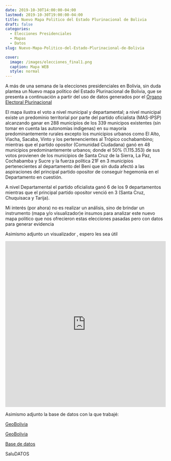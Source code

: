 ```yaml
---
date: 2019-10-30T14:00:00-04:00
lastmod: 2019-10-30T19:00:00-04:00
title: Nuevo Mapa Politico del Estado Plurinacional de Bolivia
draft: false
categories:
  - Elecciones Presidenciales
  - Mapas
  - Datos
slug: Nuevo-Mapa-Politico-del-Estado-Plurinacional-de-Bolivia

cover:
  image: /images/elecciones_final1.png
  caption: Mapa WEB
  style: normal
---
```


A más de una semana de la elecciones presidenciales en Bolivia, sin duda plantea un Nuevo mapa político del Estado Plurinacional de Bolivia, que se presenta a continuación a partir del uso de datos generados
por el [Órgano Electoral Plurinacional](https://computo.oep.org.bo/) 


El mapa ilustra el voto a nivel municipal y departamental; a nivel municipal existe un predominio territorial por parte del partido oficialista (MAS-IPSP) alcanzando ganar en 288 municipios de los 339 municipos existentes (sin tomar en cuenta las autonomías indigenas) en su mayoría predominantemente rurales excepto los municipios urbanos como El Alto, Viacha, Sacaba, Vinto y los pertenencientes al Trópico cochabambino;
mientras que el partido opositor (Comunidad Ciudadana) ganó  en 48 municipios predominantemente urbanos; donde el 50% (1.115.353)  de sus votos provienen de los municipios de Santa Cruz de la Sierra, La Paz, Cochabamba y Sucre  y la fuerza política 21F en 3 municipios pertenecientes al departamento del Beni que sin duda afectó a las aspiraciones del principal partido opositor de conseguir hegemonía en el Departamento en cuestión.    

A nivel Departamental el partido oficialista ganó 6 de los 9 departamentos mientras que el principal partido opositor venció en 3 (Santa Cruz, Chuquisaca y Tarija).

Mi interés (por ahora) no es realizar un análisis, sino de brindar un instrumento (mapa y/o visualizador)e insumos para analizar este nuevo mapa politico que nos ofrecieron estas elecciones pasadas pero con datos para generar evidencia

Asimismo adjunto un visualizador , espero les sea útil


<iframe width="100%" height="520" frameborder="0" src="https://rafemoro.carto.com/builder/94fa0e66-4722-4538-bcbc-29736acb4d03/embed" allowfullscreen webkitallowfullscreen mozallowfullscreen oallowfullscreen msallowfullscreen></iframe>


Asimismo adjunto la base de datos con la que trabajé:

[GeoBolivia](https://geo.gob.bo/geonetwork/srv/spa/catalog.search#/metadata/51017e2e-e4de-4a37-af73-5ec596aed840) 

[GeoBolivia](https://geo.gob.bo/geonetwork/srv/spa/catalog.search#/metadata/7a2ac686-6f6f-4015-999e-3660f85719fa)

[Base de datos]()

SaluDATOS



